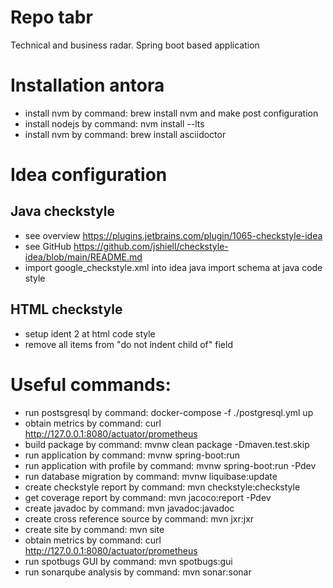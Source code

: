 # Repo tabr

Technical and business radar. Spring boot based application

# Installation antora

* install nvm by command: brew install nvm and make post configuration
* install nodejs by command: nvm install --lts
* install nvm by command: brew install asciidoctor

# Idea configuration

## Java checkstyle

* see overview https://plugins.jetbrains.com/plugin/1065-checkstyle-idea
* see GitHub https://github.com/jshiell/checkstyle-idea/blob/main/README.md
* import google_checkstyle.xml into idea java import schema at java code style

## HTML checkstyle

* setup ident 2 at html code style
* remove all items from "do not indent child of" field

# Useful commands:

* run postsgresql by command: docker-compose -f ./postgresql.yml up
* obtain metrics by command: curl http://127.0.0.1:8080/actuator/prometheus
* build package by command: mvnw clean package -Dmaven.test.skip
* run application by command: mvnw spring-boot:run
* run application with profile by command: mvnw spring-boot:run -Pdev
* run database migration by command: mvnw liquibase:update
* create checkstyle report by command: mvn checkstyle:checkstyle
* get coverage report by command: mvn jacoco:report -Pdev
* create javadoc by command: mvn javadoc:javadoc
* create cross reference source by command: mvn jxr:jxr
* create site by command: mvn site
* obtain metrics by command: curl http://127.0.0.1:8080/actuator/prometheus
* run spotbugs GUI by command: mvn spotbugs:gui
* run sonarqube analysis by command: mvn sonar:sonar


